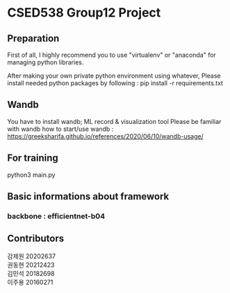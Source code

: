 # CSED538 Group12 Project

## Preparation
First of all, I highly recommend you to use "virtualenv" or "anaconda" for managing python libraries.

After making your own private python environment using whatever, Please install needed python packages by following : pip install -r requirements.txt

## Wandb
You have to install wandb; ML record & visualization tool
Please be familiar with wandb
how to start/use wandb : https://greeksharifa.github.io/references/2020/06/10/wandb-usage/

## For training
python3 main.py

## Basic informations about framework
### backbone : efficientnet-b04 

## Contributors
감제원 20202637    
권동현 20212423     
김민석 20182698    
이주용 20160271
